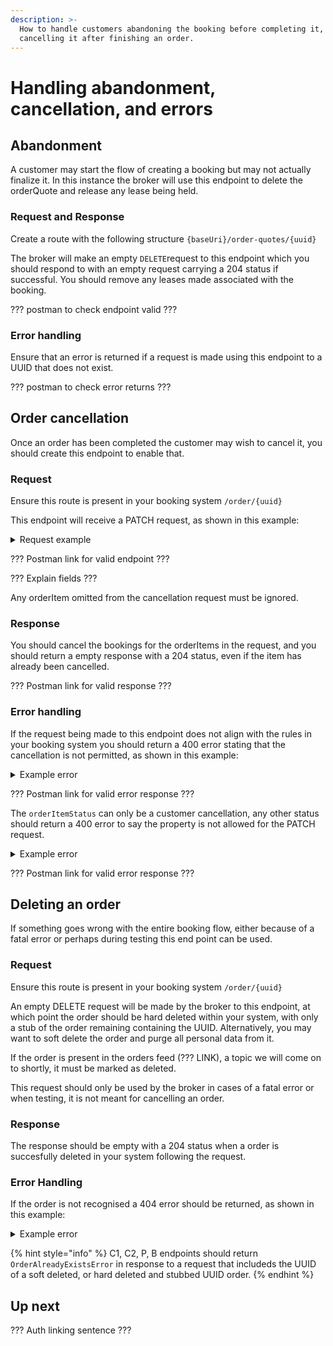```yaml
---
description: >-
  How to handle customers abandoning the booking before completing it, or
  cancelling it after finishing an order.
---
```


# Handling abandonment, cancellation, and errors

## Abandonment

A customer may start the flow of creating a booking but may not actually finalize it. In this instance the broker will use this endpoint to delete the orderQuote and release any lease being held.

### Request and Response

Create a route with the following structure `{baseUri}/order-quotes/{uuid}`

The broker will make an empty `DELETE`request to this endpoint which you should respond to with an empty request carrying a 204 status if successful. You should remove any leases made associated with the booking.

??? postman to check endpoint valid ???

### Error handling

Ensure that an error is returned if a request is made using this endpoint to a UUID that does not exist.

??? postman to check error returns ???

## Order cancellation

Once an order has been completed the customer may wish to cancel it, you should create this endpoint to enable that.

### Request

Ensure this route is present in your booking system `/order/{uuid}`

This endpoint will receive a PATCH request, as shown in this example:&#x20;

<details>

<summary>Request example</summary>

```
{
  "@context": "https://openactive.io/",
  "@type": "Order",
  "orderedItem": [
    {
      "@type": "OrderItem",
      "@id": "https://example.com/api/orders/e11429ea-467f-4270-ab62-e47368996fe8#/orderedItem/1234",
      "orderItemStatus": "https://openactive.io/CustomerCancelled"
    }
  ]
}
```

</details>

??? Postman link for valid endpoint ???

??? Explain fields ???

Any orderItem omitted from the cancellation request must be ignored.

### Response

You should cancel the bookings for the orderItems in the request, and you should return a empty response with a 204 status, even if the item has already been cancelled.

??? Postman link for valid response ???

### Error handling

If the request being made to this endpoint does not align with the rules in your booking system you should return a 400 error stating that the cancellation is not permitted, as shown in this example:&#x20;

<details>

<summary>Example error</summary>

```
{
  "@context": "https://openactive.io/",
  "@type": "CancellationNotPermittedError",
  "description": "The horse has already been fed, and cannot be put back in the box."
}
```

</details>

??? Postman link for valid error response ???

The `orderItemStatus` can only be a customer cancellation, any other status should return a 400 error to say the property is not allowed for the PATCH request.

<details>

<summary>Example error</summary>

```
{
  "@context": "https://openactive.io/",
  "@type": "PatchNotAllowedOnProperty",
  "description": "Only 'https://openactive.io/CustomerCancelled' is permitted for this property."
}
```

</details>

??? Postman link for valid error response ???

## Deleting an order

If something goes wrong with the entire booking flow, either because of a fatal error or perhaps during testing this end point can be used.

### Request

Ensure this route is present in your booking system `/order/{uuid}`

An empty DELETE request will be made by the broker to this endpoint, at which point the order should be hard deleted within your system, with only a stub of the order remaining containing the UUID. Alternatively, you may want to soft delete the order and purge all personal data from it.

If the order is present in the orders feed (??? LINK), a topic we will come on to shortly, it must be marked as deleted.&#x20;

This request should only be used by the broker in cases of a fatal error or when testing, it is not meant for cancelling an order.

### Response

The response should be empty with a 204 status when a order is succesfully deleted in your system following the request.

### Error Handling

If the order is not recognised a 404 error should be returned, as shown in this example:&#x20;

<details>

<summary>Example error</summary>

```
{
  "@context": "https://openactive.io/",
  "@type": "NotFoundError",
  "description": "This Order does not exist."
}
```

</details>

{% hint style="info" %}
C1, C2, P, B endpoints should return `OrderAlreadyExistsError` in response to a request that includeds the UUID of a soft deleted, or hard deleted and stubbed UUID order.
{% endhint %}

## Up next

??? Auth linking sentence ???

